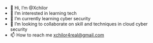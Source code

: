 - 👋 Hi, I’m @Xchilor
- 👀 I’m interested in learning tech
- 🌱 I’m currently learning cyber security
- 💞️ I’m looking to collaborate on skill and techniques in cloud cyber security
- 📫 How to reach me xchilor4real@gmail.com

<!---
Xchilor/Xchilor is a ✨ special ✨ repository because its `README.md` (this file) appears on your GitHub profile.
You can click the Preview link to take a look at your changes.
--->
